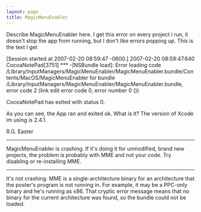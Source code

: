```yaml
---
layout: page
title: MagicMenuEnabler
---
```


Describe MagicMenuEnabler here. I get this error on every project i run, it doesn't stop the app from running, but I don't like errors popping up.  This is the text I get


[Session started at 2007-02-20 08:59:47 -0600.]
2007-02-20 08:59:47.640 CocoaNotePad[3751] *** -[NSBundle load]: Error loading code /Library/InputManagers/MagicMenuEnabler/MagicMenuEnabler.bundle/Contents/MacOS/MagicMenuEnabler for bundle /Library/InputManagers/MagicMenuEnabler/MagicMenuEnabler.bundle, error code 2 (link edit error code 0, error number 0 ())

CocoaNotePad has exited with status 0.

As you can see, the App ran and exited ok.  What is it?  The version of Xcode im using is 2.4.1.

R.G. Easter

----

MagicMenuEnabler is crashing. If it's doing it for unmodified, brand new projects, the problem is probably with MME and not your code. Try disabling or re-installing MME.

----
It's not crashing. MME is a single-architecture binary for an architecture that the poster's program is not running in. For example, it may be a PPC-only binary and he's running as x86. That cryptic error message means that no binary for the current architecture was found, so the bundle could not be loaded.

